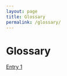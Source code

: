 ```yaml
---
layout: page
title: Glossary
permalink: /glossary/
---
```


# Glossary

[Entry 1](/glossary/entry1/)


